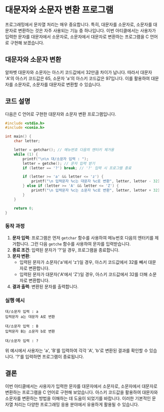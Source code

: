 # 대문자와 소문자 변환 프로그램

프로그래밍에서 문자열 처리는 매우 중요합니다. 특히, 대문자를 소문자로, 소문자를 대문자로 변환하는 것은 자주 사용되는 기능 중 하나입니다. 이번 아티클에서는 사용자가 입력한 문자를 대문자에서 소문자로, 소문자에서 대문자로 변환하는 프로그램을 C 언어로 구현해 보겠습니다.

## 대문자와 소문자 변환

알파벳 대문자와 소문자는 아스키 코드값에서 32만큼 차이가 납니다. 따라서 대문자 'A'의 아스키 코드값은 65, 소문자 'a'의 아스키 코드값은 97입니다. 이를 활용하여 대문자를 소문자로, 소문자를 대문자로 변환할 수 있습니다.

## 코드 설명

다음은 C 언어로 구현한 대문자와 소문자 변환 프로그램입니다.

```c
#include <stdio.h>
#include <conio.h>

int main() {
    char letter;

    letter = getchar(); // 메뉴번호 다음의 엔터키 제거용
    while (1) {
        printf("\n\n 대/소문자 입력 : ");
        letter = getche(); // 문자 입력 받기
        if (letter == '?') break; // '?' 입력 시 프로그램 종료

        if (letter >= 'a' && letter <= 'z') {
            printf("\n 입력문자 %c는 대문자 %c로 변환", letter, letter - 32);
        } else if (letter >= 'A' && letter <= 'Z') {
            printf("\n 입력문자 %c는 소문자 %c로 변환", letter, letter + 32);
        }
    }

    return 0;
}
```

### 동작 과정

1. **문자 입력**: 프로그램은 먼저 `getchar` 함수를 사용하여 메뉴번호 다음의 엔터키를 제거합니다. 그런 다음 `getche` 함수를 사용하여 문자를 입력받습니다.
2. **종료 조건**: 입력된 문자가 '?'일 경우, 프로그램을 종료합니다.
3. **문자 변환**:
   - 입력된 문자가 소문자('a'에서 'z')일 경우, 아스키 코드값에서 32를 빼서 대문자로 변환합니다.
   - 입력된 문자가 대문자('A'에서 'Z')일 경우, 아스키 코드값에서 32를 더해 소문자로 변환합니다.
4. **결과 출력**: 변환된 문자를 출력합니다.

### 실행 예시

```
대/소문자 입력 : a
입력문자 a는 대문자 A로 변환

대/소문자 입력 : B
입력문자 B는 소문자 b로 변환

대/소문자 입력 : ?
```

위 예시에서 사용자는 'a', 'B'를 입력하여 각각 'A', 'b'로 변환된 결과를 확인할 수 있습니다. '?'를 입력하면 프로그램이 종료됩니다.

## 결론

이번 아티클에서는 사용자가 입력한 문자를 대문자에서 소문자로, 소문자에서 대문자로 변환하는 프로그램을 C 언어로 구현해 보았습니다. 아스키 코드값을 활용하여 대문자와 소문자를 변환하는 방법을 이해하는 데 도움이 되었기를 바랍니다. 이러한 기본적인 문자열 처리는 다양한 프로그래밍 응용 분야에서 유용하게 활용될 수 있습니다.